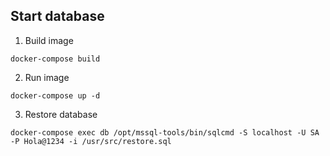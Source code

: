 ## Start database
1. Build image
```
docker-compose build
```
2. Run image
```
docker-compose up -d
```
3. Restore database
```
docker-compose exec db /opt/mssql-tools/bin/sqlcmd -S localhost -U SA -P Hola@1234 -i /usr/src/restore.sql
```
